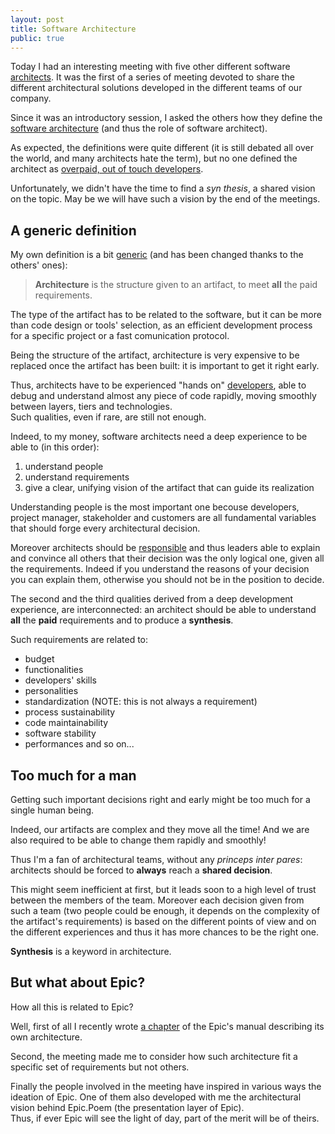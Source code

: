 ```yaml
---
layout: post
title: Software Architecture
public: true
---
```

Today I had an interesting meeting with five other different software 
[architects][6]. It was the first of a series of meeting devoted to share the 
different architectural solutions developed in the different teams of our 
company.

Since it was an introductory session, I asked the others how they define the
[software architecture][7] (and thus the role of software architect).

As expected, the definitions were quite different (it is still debated all over
the world, and many architects hate the term), but no one defined the architect
as [overpaid, out of touch developers][1].

Unfortunately, we didn't have the time to find a _syn thesis_, a shared vision
on the topic. May be we will have such a vision by the end of the meetings.

A generic definition
--------------------
My own definition is a bit [generic][2] (and has been changed thanks to the 
others' ones):

> **Architecture** is the structure given to an artifact, to meet **all** the 
> paid requirements.

The type of the artifact has to be related to the software, but it can be more 
than code design or tools' selection, as an efficient development process for 
a specific project or a fast comunication protocol.

Being the structure of the artifact, architecture is very expensive to be
replaced once the artifact has been built: it is important to get it right early.

Thus, architects have to be experienced "hands on" [developers][3], able to 
debug and understand almost any piece of code rapidly, moving smoothly between 
layers, tiers and technologies.  
Such qualities, even if rare, are still not enough.

Indeed, to my money, software architects need a deep experience to be able to 
(in this order):

1. understand people
2. understand requirements
3. give a clear, unifying vision of the artifact that can guide its realization

Understanding people is the most important one becouse developers, project 
manager, stakeholder and customers are all fundamental variables that should 
forge every architectural decision.

Moreover architects should be [responsible][4] and thus leaders able to
explain and convince all others that their decision was the only logical one,
given all the requirements. Indeed if you understand the reasons of your 
decision you can explain them, otherwise you should not be in the position to 
decide.

The second and the third qualities derived from a deep development experience,
are interconnected: an architect should be able to understand **all** the 
**paid** requirements and to produce a **synthesis**.

Such requirements are related to:

* budget
* functionalities
* developers' skills
* personalities
* standardization (NOTE: this is not always a requirement)
* process sustainability
* code maintainability
* software stability
* performances and so on...

Too much for a man
------------------
Getting such important decisions right and early might be too much for a single 
human being.

Indeed, our artifacts are complex and they move all the time! And we are also 
required to be able to change them rapidly and smoothly!

Thus I'm a fan of architectural teams, without any _princeps inter pares_: 
architects should be forced to **always** reach a **shared decision**.

This might seem inefficient at first, but it leads soon to a high level of trust
between the members of the team. Moreover each decision given from such a team
(two people could be enough, it depends on the complexity of the artifact's 
requirements) is based on the different points of view and on the 
different experiences and thus it has more chances to be the right one.

**Synthesis** is a keyword in architecture.

But what about Epic?
--------------------
How all this is related to Epic?

Well, first of all I recently wrote [a chapter][5] of the Epic's manual 
describing its own architecture.

Second, the meeting made me to consider how such architecture fit a specific
set of requirements but not others.

Finally the people involved in the meeting have inspired in various ways the 
ideation of Epic. One of them also developed with me the architectural vision 
behind Epic.Poem (the presentation layer of Epic).  
Thus, if ever Epic will see the light of day, part of the merit will be of 
theirs.

[1]: http://blogs.tedneward.com/2007/09/20/Hard+Questions+About+Architects.aspx "Hard Questions About Architects"
[2]: http://en.wikipedia.org/wiki/Generic_programming "Generic programming"
[3]: http://reprog.wordpress.com/2010/03/21/the-hacker-the-architect-and-the-superhero-three-completely-different-ways-to-be-an-excellent-programmer/ "The hacker, the architect and the superhero: three completely different ways to be an excellent programmer"
[4]: http://www.tesio.it/2010/09/leadership-and-responsibility.html "Leadership and Responsibility"
[5]: http://epic.tesio.it/doc/manual/the_bellis_perennis.html "The bellis perennis"
[6]: http://martinfowler.com/ieeeSoftware/whoNeedsArchitect.pdf "Who needs an architect?"
[7]: http://www.ics.uci.edu/~fielding/pubs/dissertation/software_arch.htm "Software Architecture by Roy T. Fielding"
